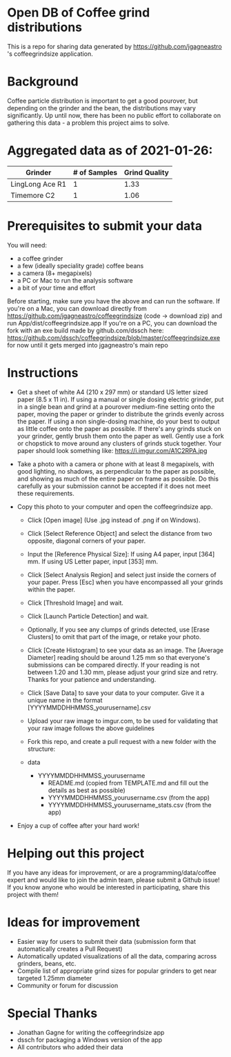# Open DB of Coffee grind distributions

This is a repo for sharing data generated by https://github.com/jgagneastro 's coffeegrindsize application.

# Background

Coffee particle distribution is important to get a good pourover, but depending on the grinder and the bean, the distributions may vary significantly. Up until now, there has been no public effort to collaborate on gathering this data - a problem this project aims to solve.

# Aggregated data as of 2021-01-26:


| Grinder          | # of Samples | Grind Quality |
| ---------------- | ------------ |  ------------ |
| LingLong Ace R1  | 1            | 1.33          |
| Timemore C2      | 1            | 1.06          |


# Prerequisites to submit your data

You will need:

* a coffee grinder
* a few (ideally speciality grade) coffee beans
* a camera (8+ megapixels)
* a PC or Mac to run the analysis software
* a bit of your time and effort

Before starting, make sure you have the above and can run the software.
If you're on a Mac, you can download directly from https://github.com/jgagneastro/coffeegrindsize (code -> download zip) and run App/dist/coffeegrindsize.app
If you're on a PC, you can download the fork with an exe build made by github.com/dssch here: https://github.com/dssch/coffeegrindsize/blob/master/coffeegrindsize.exe for now until it gets merged into jgagneastro's main repo

# Instructions

* Get a sheet of white A4 (210 x 297 mm) or standard US letter sized paper (8.5 x 11 in). If using a manual or single dosing electric grinder, put in a single bean and grind at a pourover medium-fine setting onto the paper, moving the paper or grinder to distribute the grinds evenly across the paper. If using a non single-dosing machine, do your best to output as little coffee onto the paper as possible. If there's any grinds stuck on your grinder, gently brush them onto the paper as well. Gently use a fork or chopstick to move around any clusters of grinds stuck together. Your paper should look something like: https://i.imgur.com/A1C2RPA.jpg

* Take a photo with a camera or phone with at least 8 megapixels, with good lighting, no shadows, as perpendicular to the paper as possible, and showing as much of the entire paper on frame as possible. Do this carefully as your submission cannot be accepted if it does not meet these requirements.

* Copy this photo to your computer and open the coffeegrindsize app.
    - Click [Open image] (Use .jpg instead of .png if on Windows).
    - Click [Select Reference Object] and select the distance from two opposite, diagonal corners of your paper.
    - Input the [Reference Physical Size]: If using A4 paper, input [364] mm. If using US Letter paper, input [353] mm.
    - Click [Select Analysis Region] and select just inside the corners of your paper. Press [Esc] when you have encompassed all your grinds within the paper.
    - Click [Threshold Image] and wait.
    - Click [Launch Particle Detection] and wait.
    - Optionally, If you see any clumps of grinds detected, use [Erase Clusters] to omit that part of the image, or retake your photo.
    - Click [Create Histogram] to see your data as an image. The [Average Diameter] reading should be around 1.25 mm so that everyone's submissions can be compared directly. If your reading is not between 1.20 and 1.30 mm, please adjust your grind size and retry. Thanks for your patience and understanding.
    - Click [Save Data] to save your data to your computer. Give it a unique name in the format [YYYYMMDDHHMMSS_yourusername].csv
    - Upload your raw image to imgur.com, to be used for validating that your raw image follows the above guidelines
    - Fork this repo, and create a pull request with a new folder with the structure:

    - data
      - YYYYMMDDHHMMSS_yourusername
        - README.md (copied from TEMPLATE.md and fill out the details as best as possible)
        - YYYYMMDDHHMMSS_yourusername.csv (from the app)
        - YYYYMMDDHHMMSS_yourusername_stats.csv (from the app)

* Enjoy a cup of coffee after your hard work!

# Helping out this project

If you have any ideas for improvement, or are a programming/data/coffee expert and would like to join the admin team, please submit a Github issue!
If you know anyone who would be interested in participating, share this project with them!

# Ideas for improvement

* Easier way for users to submit their data (submission form that automatically creates a Pull Request)
* Automatically updated visualizations of all the data, comparing across grinders, beans, etc.
* Compile list of appropriate grind sizes for popular grinders to get near targeted 1.25mm diameter
* Community or forum for discussion

# Special Thanks

* Jonathan Gagne for writing the coffeegrindsize app
* dssch for packaging a Windows version of the app
* All contributors who added their data
